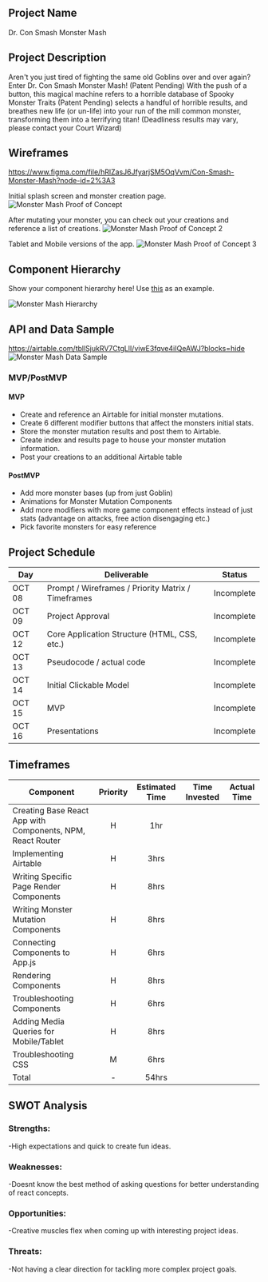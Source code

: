 ## Project Name

Dr. Con Smash Monster Mash

## Project Description

Aren't you just tired of fighting the same old Goblins over and over again? Enter Dr. Con Smash Monster Mash! (Patent Pending) With the push of a button, this magical machine refers to a horrible database of Spooky Monster Traits (Patent Pending) selects a handful of horrible results, and breathes new life (or un-life) into your run of the mill common monster, transforming them into a terrifying titan! (Deadliness results may vary, please contact your Court Wizard)

## Wireframes
https://www.figma.com/file/hRlZasJ6JfyarjSM5OqVvm/Con-Smash-Monster-Mash?node-id=2%3A3

Initial splash screen and monster creation page.
![Monster Mash Proof of Concept](https://i.imgur.com/BG9qB8v.png)


After mutating your monster, you can check out your creations and reference a list of creations.
![Monster Mash Proof of Concept 2](https://i.imgur.com/ZLwHt6z.png)


Tablet and Mobile versions of the app.
![Monster Mash Proof of Concept 3](https://i.imgur.com/27eTZZf.png)




## Component Hierarchy

Show your component hierarchy here! Use [this](https://cms-assets.tutsplus.com/uploads/users/1795/posts/30352/image/GettingStartedWithReduxTutorial-React-Component-Structure.png) as an example.

![Monster Mash Hierarchy](https://i.imgur.com/L2ppdz0.png)


## API and Data Sample
https://airtable.com/tbllSjukRV7CtgLlI/viwE3fqve4iIQeAWJ?blocks=hide
![Monster Mash Data Sample](https://i.imgur.com/5Q4UIWe.png)


### MVP/PostMVP

#### MVP 

- Create and reference an Airtable for initial monster mutations. 
- Create 6 different modifier buttons that affect the monsters initial stats.
- Store the monster mutation results and post them to Airtable.
- Create index and results page to house your monster mutation information.
- Post your creations to an additional Airtable table

#### PostMVP  

- Add more monster bases (up from just Goblin)
- Animations for Monster Mutation Components
- Add more modifiers with more game component effects instead of just stats (advantage on attacks, free action disengaging etc.)
- Pick favorite monsters for easy reference

## Project Schedule

|  Day | Deliverable | Status
|---|---| ---|
|OCT 08| Prompt / Wireframes / Priority Matrix / Timeframes | Incomplete
|OCT 09| Project Approval | Incomplete
|OCT 12| Core Application Structure (HTML, CSS, etc.) | Incomplete
|OCT 13| Pseudocode / actual code | Incomplete
|OCT 14| Initial Clickable Model  | Incomplete
|OCT 15| MVP | Incomplete
|OCT 16| Presentations | Incomplete

## Timeframes


| Component | Priority | Estimated Time | Time Invested | Actual Time |
| --- | :---: |  :---: | :---: | :---: |
| Creating Base React App with Components, NPM, React Router| H | 1hr | | |
| Implementing Airtable | H | 3hrs| | |
| Writing Specific Page Render Components | H | 8hrs| | |
| Writing Monster Mutation Components | H | 8hrs| | |
| Connecting Components to App.js | H | 6hrs| | |
| Rendering Components | H | 8hrs| | |
| Troubleshooting Components | H | 6hrs| |  |
| Adding Media Queries for Mobile/Tablet | H | 8hrs| |  |
| Troubleshooting CSS | M | 6hrs| | |
| Total | - | 54hrs| | |

## SWOT Analysis

### Strengths:
-High expectations and quick to create fun ideas.

### Weaknesses:
-Doesnt know the best method of asking questions for better understanding of react concepts.

### Opportunities:
-Creative muscles flex when coming up with interesting project ideas.

### Threats:
-Not having a clear direction for tackling more complex project goals.
